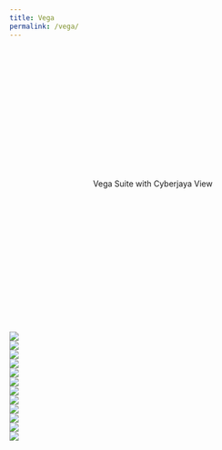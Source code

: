 ```yaml
---
title: Vega
permalink: /vega/
---
```


<style type="text/css">
	
	.cover
	{
		background: url(../imgs/vega/1.jpg);
		background-size: cover;
		background-repeat: no-repeat;
		height: 500px;
		background-position: center center;
		display: flex;
		flex-direction: column;
		justify-content: center;
		align-items: center;
	}

	p
	{
		max-width: 600px;
		margin: 0 auto 20px;

	}
</style>


<div class="cover">
	<p>Vega Suite with Cyberjaya View</p>
</div>

<img src="../imgs/vega/1.jpg" /> <br/>
<img src="../imgs/vega/2.png" /> <br/>
<img src="../imgs/vega/3.png" /> <br/>
<img src="../imgs/vega/4.png" /> <br/>
<img src="../imgs/vega/5.png" /> <br/>
<img src="../imgs/vega/6.png" /> <br/>
<img src="../imgs/vega/7.png" /> <br/>
<img src="../imgs/vega/8.png" /> <br/>
<img src="../imgs/vega/9.jpg" /> <br/>
<img src="../imgs/vega/10.png" /> <br/>
<img src="../imgs/vega/11.jpg" /> <br/>
<img src="../imgs/vega/12.png" />

